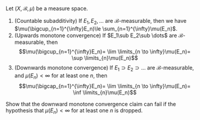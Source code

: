Let $(X, \mathcal{B}, \mu)$ be a measure space.
1. (Countable subadditivity) If $E_1, E_2,\dots$ are $\mathcal{B}$-measurable, then we have $\mu(\bigcup_{n=1}^{\infty}E_n)\le \sum_{n=1}^{\infty}\mu(E_n)$.
2. (Upwards monotone convergence) If $E_1\sub E_2\sub \dots$ are $\mathcal{B}$-measurable, then $$\mu(\bigcup_{n=1}^{\infty}E_n)= \lim \limits_{n \to \infty}\mu(E_n)= \sup \limits_{n}\mu(E_n)$$
3. (Downwards monotone convergence) If $E_1\supset E_2\supset \dots$ are $\mathcal{B}$-measurable, and $\mu(E_n) < \infty$  for at least one $n$, then $$\mu(\bigcap_{n=1}^{\infty}E_n)= \lim \limits_{n \to \infty}\mu(E_n)= \inf \limits_{n}\mu(E_n)$$

Show that the downward monotone convergence claim can fail if the hypothesis that $\mu(E_n)<\infty$ for at least one $n$ is dropped.